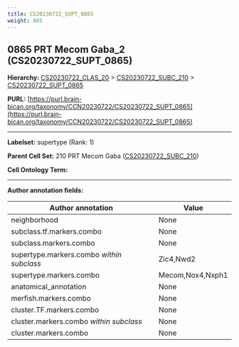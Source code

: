 ```yaml
---
title: CS20230722_SUPT_0865
weight: 865
---
```

## 0865 PRT Mecom Gaba_2 (CS20230722_SUPT_0865)
<b>Hierarchy: </b>
[CS20230722_CLAS_20](../CS20230722_CLAS_20) >
[CS20230722_SUBC_210](../CS20230722_SUBC_210) >
[CS20230722_SUPT_0865](../CS20230722_SUPT_0865)

**PURL:** [https://purl.brain-bican.org/taxonomy/CCN20230722/CS20230722_SUPT_0865](https://purl.brain-bican.org/taxonomy/CCN20230722/CS20230722_SUPT_0865)

---


**Labelset:** supertype (Rank: 1)

**Parent Cell Set:** 210 PRT Mecom Gaba ([CS20230722_SUBC_210](../CS20230722_SUBC_210))



**Cell Ontology Term:** 

[MARKER GENES.]: #


---

[TRANSFERRED ANNOTATIONS.]: #


[AUTHOR ANNOTATION FIELDS.]: #


**Author annotation fields:**

| Author annotation | Value |
|-------------------|-------|
|neighborhood|None|
|subclass.tf.markers.combo|None|
|subclass.markers.combo|None|
|supertype.markers.combo _within subclass_|Zic4,Nwd2|
|supertype.markers.combo|Mecom,Nox4,Nxph1|
|anatomical_annotation|None|
|merfish.markers.combo|None|
|cluster.TF.markers.combo|None|
|cluster.markers.combo _within subclass_|None|
|cluster.markers.combo|None|
